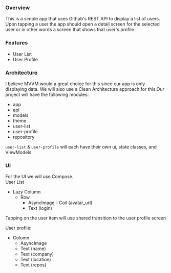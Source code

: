 ### Overview

This is a simple app that uses Github's REST API to display a list of users. Upon
tapping a user the app should open a detail screen for the selected user or in
other words a screen that shows that user's profile.

### Features
- User List
- User Profile

### Architecture
I believe MVVM would a great choice for this since our app is only displaying data.
We will also use a Clean Architecture approach for this.Our project will have the
following modules:

- app
- api
- models
- theme
- user-list
- user-profile
- repository

`user-list` & `user-profile` will each have their own ui, state classes, and ViewModels

### UI

For the UI we will use Compose.\
User List
- Lazy Column
  - Row
    - AsyncImage - Coil (avatar_url)
    - Text (login)

Tapping on the user item will use shared transition to the user profile screen

User profile:

- Column
  - AsyncImage
  - Text (name)
  - Text (company)
  - Text (location)
  - Text (repos)
